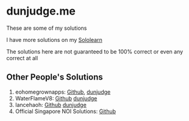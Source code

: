 # dunjudge.me
These are some of  my solutions

I have more solutions on my [Sololearn](https://www.sololearn.com/Profile/4623907)

The solutions here are not guaranteed to be 100% correct or even any correct at all

## Other People's Solutions
1. eohomegrownapps: [Github](https://github.com/eohomegrownapps/competitive-programming/tree/master/dunjudge.me), [dunjudge](https://dunjudge.me/users/eohomegrownapps/)
2. WaterFlameV8: [Github](https://github.com/WaterFlameV8/dunjudgecode) [dunjudge](https://dunjudge.me/users/waterflamev8/)
3. lancehaoh: [Github](https://github.com/lancehaoh/Competitive-Programming/tree/master/dunjudgeme) [dunjudge](https://dunjudge.me/users/lancehaoh/)
4. Official Singapore NOI Solutions: [Github](https://github.com/ranaldmiao/sg_noi_archive)